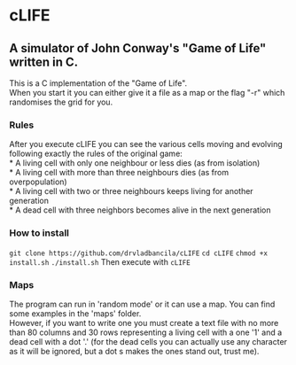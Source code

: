 # cLIFE
## A simulator of John Conway's "Game of Life" written in C.

This is a C implementation of the "Game of Life".  
When you start it you can either give it a file as a map or the flag "-r" which randomises the grid for you.  

### Rules
After you execute cLIFE you can see the various cells moving and evolving
following exactly the rules of the original game:  
	* A living cell with only one neighbour or less dies (as from isolation)  
	* A living cell with more than three neighbours dies (as from overpopulation)  
	* A living cell with two or three neighbours keeps living for another generation  
	* A dead cell with three neighbors becomes alive in the next generation  

### How to install
`git clone https://github.com/drvladbancila/cLIFE`
`cd cLIFE`
`chmod +x install.sh`
`./install.sh`
Then execute with `cLIFE`


### Maps
The program can run in 'random mode' or it can use a map. You can find some examples
in the 'maps' folder.  
However, if you want to write one you must create a text file with no more than 80 columns
and 30 rows representing a living cell with a one '1' and a dead cell with a dot '.'
(for the dead cells you can actually use any character as it will be ignored, but a dot  s
makes the ones stand out, trust me).

